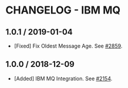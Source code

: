 # CHANGELOG - IBM MQ

## 1.0.1 / 2019-01-04

* [Fixed] Fix Oldest Message Age. See [#2859](https://github.com/DataDog/integrations-core/pull/2859).

## 1.0.0 / 2018-12-09

* [Added] IBM MQ Integration. See [#2154](https://github.com/DataDog/integrations-core/pull/2154).


